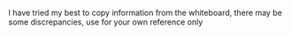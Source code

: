 I have tried my best to copy information from the whiteboard, there may be some discrepancies, use for your own reference only